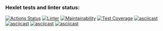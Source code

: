 ### Hexlet tests and linter status:
[![Actions Status](https://github.com/Kate1199/php-project-lvl2/workflows/hexlet-check/badge.svg)](https://github.com/Kate1199/php-project-lvl2/actions)
[![Linter](https://github.com/Kate1199/php-project-lvl2/actions/workflows/linter.yml/badge.svg)](https://github.com/Kate1199/php-project-lvl2/actions/workflows/linter.yml)
[![Maintainability](https://api.codeclimate.com/v1/badges/ab5e02b503c6dee773b7/maintainability)](https://codeclimate.com/github/Kate1199/php-project-lvl2/maintainability)
[![Test Coverage](https://api.codeclimate.com/v1/badges/ab5e02b503c6dee773b7/test_coverage)](https://codeclimate.com/github/Kate1199/php-project-lvl2/test_coverage)
[![asciicast](https://asciinema.org/a/qwcktDISztX9HgAqLxh6Su45R.svg)](https://asciinema.org/a/qwcktDISztX9HgAqLxh6Su45R)
[![asciicast](https://asciinema.org/a/sNtgmi2Y4AM6aM6dr1OGLemCe.svg)](https://asciinema.org/a/sNtgmi2Y4AM6aM6dr1OGLemCe)
[![asciicast](https://asciinema.org/a/renSkkDY9OG586Mz4DUTEOFSf.svg)](https://asciinema.org/a/renSkkDY9OG586Mz4DUTEOFSf)
[![asciicast](https://asciinema.org/a/5EcAtTCp5Kw4tB83adI4Ll4QH.svg)](https://asciinema.org/a/5EcAtTCp5Kw4tB83adI4Ll4QH)
